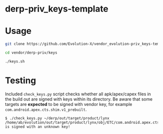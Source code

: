 # derp-priv_keys-template

# Usage

```bash
git clone https://github.com/Evolution-X/vendor_evolution-priv_keys-template vendor/evolution-priv/keys
```

```bash
cd vendor/derp-priv/keys
```

```
./keys.sh
```

# Testing

Included `check_keys.py` script checks whether all apk/apex/capex files in the build out are signed with keys within its directory. Be aware that some targets are **expected** to be signed with vendor key, for example `com.android.apex.cts.shim.v1_prebuilt`.

```
$ ./check_keys.py ~/derp/out/target/product/lynx
/home/ab/evolution/out/target/product/lynx/obj/ETC/com.android.apex.cts.shim.v1_prebuilt_intermediates/com.android.apex.cts.shim.apex is signed with an unknown key!
```
